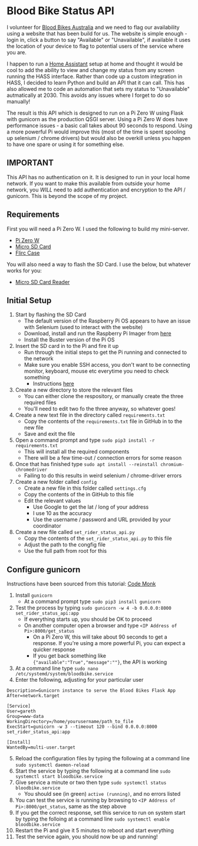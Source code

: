 # Blood Bike Status API
I volunteer for [Blood Bikes Australia](http://www.bloodbikesaustralia.com.au/) and we need to flag our availability using a website that has been build for us.  The website is simple enough - login in, click a button to say "Available" or "Unavailable", if available it uses the location of your device to flag to potential users of the service where you are.

I happen to run a [Home Assistant](https://www.home-assistant.io/) setup at home and thought it would be cool to add the ability to view and change my status from any screen running the HASS interface.  Rather than code up a custom integration in HASS, I decided to learn Python and build an API that it can call.  This has also allowed me to code an automation that sets my status to "Unavailable" autmatically at 2030.  This avoids any issues where I forget to do so manually!

The result is this API which is designed to run on a Pi Zero W using Flask with gunicorn as the production QSGI server.  Using a Pi Zero W does have performance issues - a basic call takes about 90 seconds to respond.  Using a more powerful Pi would improve this (most of the time is spent spooling up selenium / chrome drivers) but would also be overkill unless you happen to have one spare or using it for something else.

## IMPORTANT
This API has no authentication on it.  It is designed to run in your local home network.  If you want to make this available from outside your home network, you *WILL* need to add authentication and encryption to the API / gunicorn.  This is beyond the scope of my project.

## Requirements
First you will need a Pi Zero W.  I used the following to build my mini-server.

- [Pi Zero W](https://core-electronics.com.au/raspberry-pi-zero-w-wireless.html)
- [Micro SD Card](https://core-electronics.com.au/32gb-microsd-card-with-noobs-for-all-raspberry-pi-boards.html)
- [Flirc Case](https://core-electronics.com.au/flirc-raspberry-pi-zero-case.html)

You will also need a way to flash the SD Card.  I use the below, but whatever works for you:

- [Micro SD Card Reader](https://core-electronics.com.au/usb-microsd-card-reader-writer-microsd-microsdhc-microsdxc.html)

## Initial Setup
1. Start by flashing the SD Card
   - The default version of the Raspberry Pi OS appears to have an issue with Selenium (used to interact with the website)
   - Download, install and run the Raspberry Pi Imager from [here](https://www.raspberrypi.com/software/)
   - Install the Buster version of the Pi OS
2. Insert the SD card in to the Pi and fire it up
   - Run through the initial steps to get the Pi running and connected to the network
   - Make sure you enable SSH access, you don't want to be connecting monitor, keyboard, mouse etc everytime you need to check something
     - Instructions [here](https://www.raspberrypi.com/documentation/computers/remote-access.html#setting-up-an-ssh-server)
3. Create a new directory to store the relevant files
   - You can either clone the respository, or manually create the three required files
   - You'll need to edit two fo the three anyway, so whatever goes!
5. Create a new text file in the directory called `requirements.txt`
   - Copy the contents of the `requirements.txt` file in GitHub in to the new file
   - Save and exit the file
6. Open a command prompt and type `sudo pip3 install -r requirements.txt`
   - This will install all the required components
   - There will be a few time-out / connection errors for some reason
7. Once that has finished type `sudo apt install --reinstall chromium-chromedriver`
   - Failing to do this results in weird selenium / chrome-driver errors 
8. Create a new folder called `config`
   - Create a new file in this folder called `settings.cfg`
   - Copy the contents of the in GitHub to this file
   - Edit the relevant values
     - Use Google to get the lat / long of your address
     - I use 10 as the accuracy
     - Use the username / password and URL provided by your coordinator
9. Create a new file called `set_rider_status_api.py`
   - Copy the contents of the `set_rider_status_api.py` to this file
   - Adjust the path to the congfig file
   - Use the full path from root for this

## Configure gunicorn
Instructions have been sourced from this tutorial: [Code Monk](https://www.javacodemonk.com/part-2-deploy-flask-api-in-production-using-wsgi-gunicorn-with-nginx-reverse-proxy-4cbeffdb)
1. Install `gunicorn`
    - At a command prompt type `sudo pip3 install gunicorn`
2. Test the process by typing `sudo gunicorn -w 4 -b 0.0.0.0:8000 set_rider_status_api:app`
   - If everything starts up, you should be OK to proceed
   - On another computer open a browser and type `<IP Address of Pi>:8000/get_status`
     - On a Pi Zero W, this will take about 90 seconds to get a response.  If you're using a more powerful Pi, you can expect a quicker response
     - If you get back something like `{"available":"True","message":""}`, the API is working
 3. At a command line type `sudo nano /etc/systemd/system/bloodbike.service`
 4. Enter the following, adjusting for your particular user

```[Unit]
Description=Gunicorn instance to serve the Blood Bikes Flask App
After=network.target

[Service]
User=gareth
Group=www-data
WorkingDirectory=/home/yourusername/path_to_file
ExecStart=gunicorn -w 3 --timeout 120 --bind 0.0.0.0:8000 set_rider_status_api:app

[Install]
WantedBy=multi-user.target
```
5. Reload the configuration files by typing the following at a command line `sudo systemctl daemon-reload`
6. Start the service by typing the following at a command line `sudo systemctl start bloodbike.service`
7. Give service a minute or two then type `sudo systemctl status bloodbike.service`
   - You should see (in green) `active (running)`, and no errors listed
8. You can test the service is running by browsing to `<IP Address of Pi>:8000/get_status`, same as the step above
9. If you get the correct response, set this service to run on system start by typing the folloing at a command line `sudo systemctl enable bloodbike.service`
10. Restart the Pi and give it 5 minutes to reboot and start everything
11. Test the service again, you should now be up and running!
